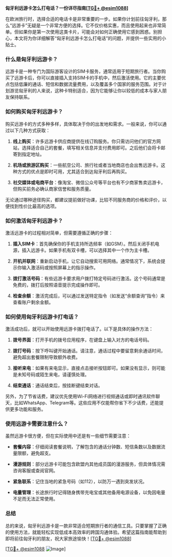 **匈牙利远游卡怎么打电话？一份详尽指南[[TG💪+ @esim1088](https://t.me/s/esim1088)]**

在欧洲旅行时，选择合适的电话卡是非常重要的一步。如果你计划前往匈牙利，那么“远游卡”无疑是一个非常方便的选择。它不仅价格实惠，而且使用起来也非常简单。但如果你是第一次使用这类卡片，可能会对如何正确使用它感到困惑。别担心，本文将为你详细解答“匈牙利远游卡怎么打电话”的问题，并提供一些实用的小贴士。

### 什么是匈牙利远游卡？

远游卡是一种专门为国际游客设计的SIM卡服务，通常适用于短期旅行者。当你购买了远游卡后，你可以直接插入支持SIM卡的手机中，然后激活使用。它的主要优点包括低廉的通话、短信和数据流量费用，以及覆盖多个国家的服务范围。对于计划游览匈牙利的人来说，这种卡特别适合，因为它能够让你以较低的成本与家人朋友保持联系。

### 如何购买匈牙利远游卡？

购买远游卡的方式多种多样，具体取决于你的出发地和需求。一般来说，你可以通过以下几种方式获取：

1. **线上购买**：许多远游卡供应商提供在线订购服务。你只需访问他们的官方网站，选择适合自己的套餐，填写相关信息并支付费用即可。之后他们会将卡邮寄到指定地址。
   
2. **机场或旅游区购买**：一些航空公司、旅行社或者当地商店也会出售远游卡。这种方式的优点是即时可用，尤其适合到达匈牙利后再购买。

3. **社交媒体或电商平台**：像淘宝、微信公众号等平台也有不少商家售卖远游卡，但购买前务必确认商家信誉和服务质量。

无论通过哪种途径购买，都建议提前做好功课，比较不同服务商的价格和评价，以便找到性价比最高的选项。

### 如何激活匈牙利远游卡？

激活远游卡的过程相对简单，但需要遵循正确的步骤：

1. **插入SIM卡**：首先确保你的手机支持所选频率（如GSM）。然后关闭手机电源，插入远游卡。如果手机有双卡槽，可以选择其中一个作为主卡槽。

2. **开机并联网**：重新启动手机，让它自动搜索可用网络。通常情况下，系统会提示你输入激活码或按照屏幕上的指示操作。

3. **拨打激活号码**：有些远游卡要求用户拨打特定号码进行激活。这个号码通常是免费的，拨打后按照语音提示完成操作即可。

4. **检查余额**：激活完成后，可以通过发送特定指令（如发送“余额查询”指令）来查看账户剩余金额。

### 如何使用匈牙利远游卡打电话？

激活成功后，就可以开始使用远游卡拨打电话了。以下是具体的操作方法：

1. **拨号界面**：打开手机的拨号应用程序，在键盘上输入对方的电话号码。

2. **拨打号码**：按下呼叫键开始通话。请注意，通话过程中要留意剩余通话时间，避免超出套餐限制导致额外收费。

3. **接听来电**：如果有来电显示，直接点击接听按钮即可。如果没有显示，则可能是未知号码或陌生来电，请谨慎处理。

4. **结束通话**：通话结束后，按挂断键结束对话。

另外，为了节省话费，建议优先使用Wi-Fi网络进行视频通话或即时通讯软件聊天，比如WhatsApp、Telegram等。这些应用不仅能帮你省下不少话费，还能提供更多功能和服务。

### 使用远游卡需要注意什么？

虽然远游卡很方便，但在实际使用中还是有一些细节需要注意：

- **套餐内容**：仔细阅读套餐说明，了解包含的通话分钟数、短信条数以及数据流量限额，避免超支。
  
- **漫游规则**：部分远游卡可能包含欧盟内其他成员国的漫游服务，但具体情况需咨询客服或查阅官网。

- **紧急联系**：记住当地的紧急号码（如112），以防万一遇到突发状况。

- **电量管理**：长途旅行时记得随身携带充电宝或其他备用电源设备，以免因电量不足而无法正常使用。

### 总结

总的来说，匈牙利远游卡是一款非常适合短期旅行者的通信工具。只要掌握了正确的使用方法，就能轻松实现低成本高效率的跨国沟通体验。希望这篇指南能帮助到即将前往匈牙利的朋友，祝大家旅途愉快！[[TG💪+ @esim1088](https://t.me/s/esim1088)]

[[TG💪+ @esim1088](https://t.me/s/esim1088) ![Image](https://i.postimg.cc/4NQfJmqS/Snipaste-2025-05-13-00-14-12.png)]
